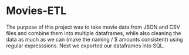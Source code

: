 <h1>Movies-ETL</h1>
The purpose of this project was to take movie data from JSON and CSV files and combine them into multiple dataframes, while also cleaning the data as much as we can (make the naming / $ amounts consistent) using regular expresssions. Next we exported our dataframes into SQL.
